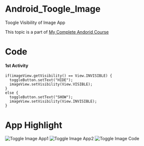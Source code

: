 # Android_Toogle_Image
Toogle Visibility of Image App

This topic is a part of [My Complete Andorid Course](https://github.com/ananddasani/Android_Apps)

# Code

#### 1st Activity 
```
if(imageView.getVisibility() == View.INVISIBLE) {
  toggleButton.setText("HIDE");
  imageView.setVisibility(View.VISIBLE);
}
else {
  toggleButton.setText("SHOW");
  imageView.setVisibility(View.INVISIBLE);
}
```

# App Highlight

![Toggle Image App1](https://user-images.githubusercontent.com/74413402/192092609-df8197ba-cdff-4fc4-823f-12b39160d33d.png)
![Toggle Image App2](https://user-images.githubusercontent.com/74413402/192092613-2ccf17e6-4f8b-4a29-8a0d-f62a076275ec.png)
![Toggle Image Code](https://user-images.githubusercontent.com/74413402/192092617-e3a9f591-0f6c-4c3f-a666-daaa5431df5a.png)

